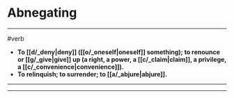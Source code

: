 # Abnegating
---
#verb
- **To [[d/_deny|deny]] ([[o/_oneself|oneself]] something); to renounce or [[g/_give|give]] up (a right, a power, a [[c/_claim|claim]], a privilege, a [[c/_convenience|convenience]]).**
- **To relinquish; to surrender; to [[a/_abjure|abjure]].**
---
---

